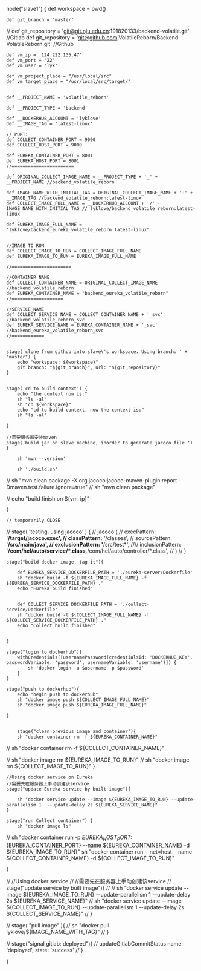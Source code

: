 node("slave1") {
def workspace = pwd()

    def git_branch = 'master'
//    def git_repository = 'git@git.nju.edu.cn:191820133/backend-volatile.git' //Gitlab
def git_repository = 'git@github.com:VolatileReborn/Backend-VolatileReborn.git' //Github

    def vm_ip = '124.222.135.47'
    def vm_port = '22'
    def vm_user = 'lyk'

    def vm_project_place = "/usr/local/src"
    def vm_target_place = "/usr/local/src/target/"


    def __PROJECT_NAME = 'volatile_reborn'

    def __PROJECT_TYPE = 'backend'

    def __DOCKERHUB_ACCOUNT = 'lyklove'
    def __IMAGE_TAG = 'latest-linux'

    // PORT:
    def COLLECT_CONTAINER_PORT = 9000
    def COLLECT_HOST_PORT = 9000

    def EUREKA_CONTAINER_PORT = 8001
    def EUREKA_HOST_PORT = 8001
    //=======================

    def ORIGINAL_COLLECT_IMAGE_NAME = __PROJECT_TYPE + '_' + __PROJECT_NAME //backend_volatile_reborn

    def IMAGE_NAME_WITH_INITIAL_TAG = ORIGINAL_COLLECT_IMAGE_NAME + ':' + __IMAGE_TAG //backend_volatile_reborn:latest-linux
    def COLLECT_IMAGE_FULL_NAME = __DOCKERHUB_ACCOUNT + '/' + IMAGE_NAME_WITH_INITIAL_TAG // lyklove/backend_volatile_reborn:latest-linux

    def EUREKA_IMAGE_FULL_NAME = "lyklove/backend_eureka_volatile_reborn:latest-linux"


    //IMAGE TO RUN
    def COLLECT_IMAGE_TO_RUN = COLLECT_IMAGE_FULL_NAME
    def EUREKA_IMAGE_TO_RUN = EUREKA_IMAGE_FULL_NAME

    //======================

    //CONTAINER NAME
    def COLLECT_CONTAINER_NAME = ORIGINAL_COLLECT_IMAGE_NAME //backend_volatile_reborn
    def EUREKA_CONTAINER_NAME = "backend_eureka_volatile_reborn"
    //===================

    //SERVICE_NAME
    def COLLECT_SERVICE_NAME = COLLECT_CONTAINER_NAME + '_svc' //backend_volatile_reborn_svc
    def EUREKA_SERVICE_NAME = EUREKA_CONTAINER_NAME + '_svc' //backend_eureka_volatile_reborn_svc
    //============


    stage('clone from github into slave\'s workspace. Using branch: ' + "master") {
        echo "workspace: ${workspace}"
        git branch: "${git_branch}", url: "${git_repository}"
    }


    stage('cd to build context') {
        echo "the context now is:"
        sh "ls -al"
        sh "cd ${workspace}"
        echo "cd to build context, now the context is:"
        sh "ls -al"

    }

    //需要服务器安装maven
    stage('build jar on slave machine, inorder to generate jacoco file ') {

        sh 'mvn --version'

        sh './build.sh'
//        sh "mvn  clean package -X org.jacoco:jacoco-maven-plugin:report  -Dmaven.test.failure.ignore=true"
//        sh "mvn  clean package"

//        echo "build finish on ${vm_ip}"

    }

    // temporarily CLOSE
//    stage( 'testing, using jacoco' ) {
//        jacoco (
//                execPattern: '**/target/jacoco.exec',
//                classPattern: '**/classes',
//                sourcePattern: '**/src/main/java',
//                exclusionPattern: '**/src/test*',
////                inclusionPattern: '**/com/hel/auto/service/*.class,**/com/hel/auto/controller/*.class',
//        )
//    }


    stage("build docker image, tag it"){

        def EUREKA_SERVICE_DOCKERFILE_PATH = './eureka-server/Dockerfile'
        sh "docker build -t ${EUREKA_IMAGE_FULL_NAME} -f ${EUREKA_SERVICE_DOCKERFILE_PATH} ."
        echo "Eureka build finished"


        def COLLECT_SERVICE_DOCKERFILE_PATH = './collect-service/Dockerfile'
        sh "docker build -t ${COLLECT_IMAGE_FULL_NAME} -f ${COLLECT_SERVICE_DOCKERFILE_PATH} ."
        echo "Collect build finished"


    }

    stage("login to dockerhub"){
        withCredentials([usernamePassword(credentialsId: 'DOCKERHUB_KEY', passwordVariable: 'password', usernameVariable: 'username')]) {
            sh 'docker login -u $username -p $password'
        }
    }

    stage("push to dockerhub"){
        echo "begin push to dockerhub"
        sh "docker image push ${COLLECT_IMAGE_FULL_NAME}"
        sh "docker image push ${EUREKA_IMAGE_FULL_NAME}"

    }


        stage("clean previous image and container"){
        sh "docker container rm -f ${EUREKA_CONTAINER_NAME}"
//        sh "docker container rm -f ${COLLECT_CONTAINER_NAME}"

//        sh "docker image rm ${EUREKA_IMAGE_TO_RUN}"
//        sh "docker image rm ${COLLECT_IMAGE_TO_RUN}"
}


    //Using docker service on Eureka
    //需要先在服务器上手动创建该service
    stage("update Eureka service by built image"){

        sh "docker service update --image ${EUREKA_IMAGE_TO_RUN} --update-parallelism 1  --update-delay 2s ${EUREKA_SERVICE_NAME}"
    }

    stage("run Collect container") {
        sh "docker image ls"

//        sh "docker container run -p ${EUREKA_HOST_PORT}:${EUREKA_CONTAINER_PORT} --name ${EUREKA_CONTAINER_NAME}   -d ${EUREKA_IMAGE_TO_RUN}"
sh "docker container run --net=host --name ${COLLECT_CONTAINER_NAME}   -d ${COLLECT_IMAGE_TO_RUN}"

    }




//    //Using docker service
//    //需要先在服务器上手动创建该service
//    stage("update service by built image"){
//
//        sh "docker service update --image ${EUREKA_IMAGE_TO_RUN} --update-parallelism 1  --update-delay 2s ${EUREKA_SERVICE_NAME}"
//        sh "docker service update --image ${COLLECT_IMAGE_TO_RUN} --update-parallelism 1  --update-delay 2s ${COLLECT_SERVICE_NAME}"
//    }




//    stage( "pull image" ){
//        sh "docker pull  lyklove/${IMAGE_NAME_WITH_TAG}"
//    }

//    stage("signal gitlab: deployed"){
//        updateGitlabCommitStatus name: 'deployed', state: 'success'
//    }


}
